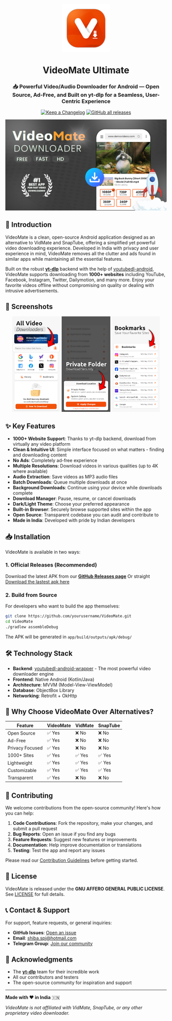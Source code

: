 <div align="center">
<img width="" src="others/graphics/logo_full_v3.png"  width=150 height=150  align="center">

# VideoMate Ultimate
### 📥 Powerful Video/Audio Downloader for Android — Open Source, Ad-Free, and Built on yt-dlp for a Seamless, User-Centric Experience

[![Keep a Changelog](https://img.shields.io/badge/Changelog-lightgray?style=flat&color=gray&logo=keep-a-changelog)](https://github.com/shibafoss/VideoMate/blob/main/CHANGELOG.md)
[![GitHub all releases](https://img.shields.io/github/downloads/shibafoss/VideoMate/total?label=Downloads&logo=github)](https://github.com/shibafoss/VideoMate/releases/)

![VideoMate Logo](others/graphics/github_project_promo_1.jpg)
</div>

## 📌 Introduction

VideoMate is a clean, open-source Android application designed as an alternative to VidMate and SnapTube, offering a simplified yet powerful video downloading experience. Developed in India with privacy and user experience in mind, VideoMate removes all the clutter and ads found in similar apps while maintaining all the essential features.

Built on the robust **[yt-dlp](https://github.com/yt-dlp/yt-dlp)** backend with the help of [youtubedl-android](https://github.com/yausername/youtubedl-android), VideoMate supports downloading from **1000+ websites** including YouTube, Facebook, Instagram, Twitter, Dailymotion, and many more. Enjoy your favorite videos offline without compromising on quality or dealing with intrusive advertisements.

## 📱 Screenshots
<div align="center">
<div>
<img src="others/graphics/screenshots/1.0.jpg" width="30%" />
<img src="others/graphics/screenshots/2.0.jpg" width="30%" />
<img src="others/graphics/screenshots/3.0.jpg" width="30%" />
</div>
</div>

## ✨ Key Features

- **1000+ Website Support**: Thanks to yt-dlp backend, download from virtually any video platform
- **Clean & Intuitive UI**: Simple interface focused on what matters - finding and downloading content
- **No Ads**: Completely ad-free experience
- **Multiple Resolutions**: Download videos in various qualities (up to 4K where available)
- **Audio Extraction**: Save videos as MP3 audio files
- **Batch Downloads**: Queue multiple downloads at once
- **Background Downloads**: Continue using your device while downloads complete
- **Download Manager**: Pause, resume, or cancel downloads
- **Dark/Light Theme**: Choose your preferred appearance
- **Built-in Browser**: Securely browse supported sites within the app
- **Open Source**: Transparent codebase you can audit and contribute to
- **Made in India**: Developed with pride by Indian developers

## 📥 Installation

VideoMate is available in two ways:

### 1. Official Releases (Recommended)
Download the latest APK from our **[GitHub Releases page](https://github.com/shibaFoss/VideoMate/releases/)** Or straight [Download the lastest apk here](https://github.com/shibaFoss/VideoMate/releases/download/20250510/AIO_version_20250510.apk)

### 2. Build from Source
For developers who want to build the app themselves:

```bash
git clone https://github.com/yourusername/VideoMate.git
cd VideoMate
./gradlew assembleDebug
```

The APK will be generated in `app/build/outputs/apk/debug/`

## 🛠️ Technology Stack

- **Backend**: [youtubedl-android-wrapper](youtubedl-android-wrapper) - The most powerful video downloader engine
- **Frontend**: Native Android (Kotlin/Java)
- **Architecture**: MVVM (Model-View-ViewModel)
- **Database**: ObjectBox Library
- **Networking**: Retrofit + OkHttp

## 🌟 Why Choose VideoMate Over Alternatives?
| Feature          | VideoMate | VidMate | SnapTube |
|------------------|-----------|---------|----------|
| Open Source      | ✅ Yes    | ❌ No   | ❌ No    |
| Ad-Free          | ✅ Yes    | ❌ No   | ❌ No    |
| Privacy Focused  | ✅ Yes    | ❌ No   | ❌ No    |
| 1000+ Sites      | ✅ Yes    | ✅ Yes  | ✅ Yes   |
| Lightweight      | ✅ Yes    | ✅ Yes  | ✅ Yes   |
| Customizable     | ✅ Yes    | ✅ Yes  | ✅ Yes   |
| Transparent      | ✅ Yes    | ❌ No   | ❌ No    |

## 🤝 Contributing

We welcome contributions from the open-source community! Here's how you can help:

1. **Code Contributions**: Fork the repository, make your changes, and submit a pull request
2. **Bug Reports**: Open an issue if you find any bugs
3. **Feature Requests**: Suggest new features or improvements
4. **Documentation**: Help improve documentation or translations
5. **Testing**: Test the app and report any issues

Please read our [Contribution Guidelines](CONTRIBUTING.md) before getting started.

## 📜 License

VideoMate is released under the **GNU AFFERO GENERAL PUBLIC LICENSE**. See [LICENSE](LICENSE) for full details.

## 📞 Contact & Support

For support, feature requests, or general inquiries:

- **GitHub Issues**: [Open an issue](https://github.com/shibafoss/VideoMate/issues)
- **Email**: shiba.spj@hotmail.com
- **Telegram Group**: [Join our community](https://t.me/VideoMateApp)

## 🙏 Acknowledgments

- The **[yt-dlp](https://github.com/yt-dlp/yt-dlp)** team for their incredible work
- All our contributors and testers
- The open-source community for inspiration and support

---

**Made with ❤️ in India** 🇮🇳

*VideoMate is not affiliated with VidMate, SnapTube, or any other proprietary video downloader.*